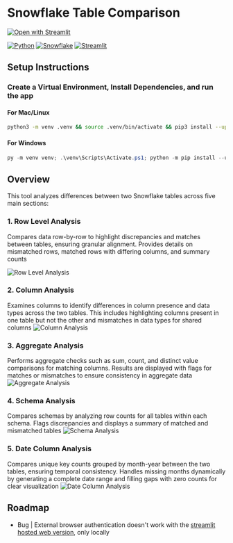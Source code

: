 # Snowflake Table Comparison

[![Open with Streamlit](https://img.shields.io/badge/-Open%20with%20Streamlit-FF4B4B?style=for-the-badge&logo=streamlit&logoColor=white)](https://snow-table-comparison.streamlit.app/)

[![Python](https://img.shields.io/badge/-Python-3776AB?style=for-the-badge&logo=python&logoColor=white)](https://python.org/)
[![Snowflake](https://img.shields.io/badge/-Snowflake-29B5E8?style=for-the-badge&logo=snowflake&logoColor=white)](https://snowflake.com/)
[![Streamlit](https://img.shields.io/badge/-Streamlit-FF4B4B?style=for-the-badge&logo=streamlit&logoColor=white)](https://streamlit.io/)

## Setup Instructions

### Create a Virtual Environment, Install Dependencies, and run the app

#### For Mac/Linux

```bash
python3 -m venv .venv && source .venv/bin/activate && pip3 install --upgrade pip && pip3 install -r requirements.txt && streamlit run app.py
```

#### For Windows

```powershell
py -m venv venv; .\venv\Scripts\Activate.ps1; python -m pip install --upgrade pip; pip install -r requirements.txt; streamlit run app.py
```

## Overview

This tool analyzes differences between two Snowflake tables across five main sections:

### 1. Row Level Analysis

Compares data row-by-row to highlight discrepancies and matches between tables, ensuring granular alignment. Provides details on mismatched rows, matched rows with differing columns, and summary counts

![Row Level Analysis](row_level_analysis.png)

### 2. Column Analysis

Examines columns to identify differences in column presence and data types across the two tables. This includes highlighting columns present in one table but not the other and mismatches in data types for shared columns
![Column Analysis](column_analysis.png)

### 3. Aggregate Analysis

Performs aggregate checks such as sum, count, and distinct value comparisons for matching columns. Results are displayed with flags for matches or mismatches to ensure consistency in aggregate data
![Aggregate Analysis](aggregate_analysis.png)

### 4. Schema Analysis

Compares schemas by analyzing row counts for all tables within each schema. Flags discrepancies and displays a summary of matched and mismatched tables
![Schema Analysis](schema_analysis.png)

### 5. Date Column Analysis

Compares unique key counts grouped by month-year between the two tables, ensuring temporal consistency. Handles missing months dynamically by generating a complete date range and filling gaps with zero counts for clear visualization
![Date Column Analysis](date_column_analysis.png)

## Roadmap

- Bug | External browser authentication doesn't work with the [streamlit hosted web version](https://snow-table-comparison.streamlit.app/), only locally
